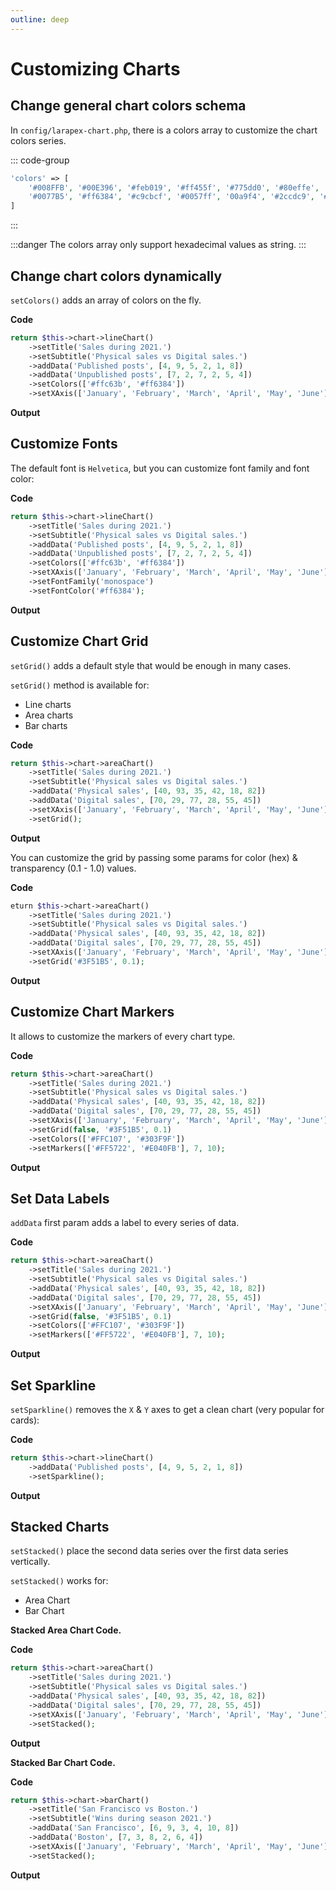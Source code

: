 ```yaml
---
outline: deep
---
```


<script setup>
import FontChart from './components/FontChart.vue';
import GridChart from './components/GridChart.vue';
import AreaChart from './components/AreaChart.vue';
import MarkersChart from './components/MarkersChart.vue';
import SparkLineChart from './components/SparkLineChart.vue';
import DataLabelsChart from './components/DataLabelsChart.vue';
import StackedBarChart from './components/StackedBarChart.vue';
import StackedAreaChart from './components/StackedAreaChart.vue';
</script>

# Customizing Charts

## Change general chart colors schema

In `config/larapex-chart.php`, there is a colors array to customize the chart colors series.

::: code-group
```php [config/larapex-charts.php]
'colors' => [
    '#008FFB', '#00E396', '#feb019', '#ff455f', '#775dd0', '#80effe',
    '#0077B5', '#ff6384', '#c9cbcf', '#0057ff', '00a9f4', '#2ccdc9', '#5e72e4'
]
```
:::

:::danger The colors array only support hexadecimal values as string. 
:::

## Change chart colors dynamically

`setColors()` adds an array of colors on the fly.

<strong>Code</strong>

```php
return $this->chart->lineChart()
    ->setTitle('Sales during 2021.')
    ->setSubtitle('Physical sales vs Digital sales.')
    ->addData('Published posts', [4, 9, 5, 2, 1, 8])
    ->addData('Unpublished posts', [7, 2, 7, 2, 5, 4])
    ->setColors(['#ffc63b', '#ff6384'])
    ->setXAxis(['January', 'February', 'March', 'April', 'May', 'June']);
```

<strong>Output</strong>

<AreaChart :colors="['#ffc63b', '#ff6384']" />

## Customize Fonts

The default font is `Helvetica`, but you can customize font family and font color:

<strong>Code</strong>
```php
return $this->chart->lineChart()
    ->setTitle('Sales during 2021.')
    ->setSubtitle('Physical sales vs Digital sales.')
    ->addData('Published posts', [4, 9, 5, 2, 1, 8])
    ->addData('Unpublished posts', [7, 2, 7, 2, 5, 4])
    ->setColors(['#ffc63b', '#ff6384'])
    ->setXAxis(['January', 'February', 'March', 'April', 'May', 'June'])
    ->setFontFamily('monospace')
    ->setFontColor('#ff6384');
```

<strong>Output</strong>

<FontChart />

## Customize Chart Grid

`setGrid()` adds a default style that would be enough in many cases.

`setGrid()` method is available for:

- Line charts
- Area charts
- Bar charts

<strong>Code</strong>

```php
return $this->chart->areaChart()
    ->setTitle('Sales during 2021.')
    ->setSubtitle('Physical sales vs Digital sales.')
    ->addData('Physical sales', [40, 93, 35, 42, 18, 82])
    ->addData('Digital sales', [70, 29, 77, 28, 55, 45])
    ->setXAxis(['January', 'February', 'March', 'April', 'May', 'June'])
    ->setGrid();
```

<strong>Output</strong>

<GridChart />

You can customize the grid by passing some params for color (hex) & transparency (0.1 - 1.0) values.

<strong>Code</strong>

```php
eturn $this->chart->areaChart()
    ->setTitle('Sales during 2021.')
    ->setSubtitle('Physical sales vs Digital sales.')
    ->addData('Physical sales', [40, 93, 35, 42, 18, 82])
    ->addData('Digital sales', [70, 29, 77, 28, 55, 45])
    ->setXAxis(['January', 'February', 'March', 'April', 'May', 'June'])
    ->setGrid('#3F51B5', 0.1);
```

<strong>Output</strong>

<GridChart :grid-color="'#3F51B5'" />

## Customize Chart Markers

It allows to customize the markers of every chart type.

<strong>Code</strong>

```php
return $this->chart->areaChart()
    ->setTitle('Sales during 2021.')
    ->setSubtitle('Physical sales vs Digital sales.')
    ->addData('Physical sales', [40, 93, 35, 42, 18, 82])
    ->addData('Digital sales', [70, 29, 77, 28, 55, 45])
    ->setXAxis(['January', 'February', 'March', 'April', 'May', 'June'])
    ->setGrid(false, '#3F51B5', 0.1)
    ->setColors(['#FFC107', '#303F9F'])
    ->setMarkers(['#FF5722', '#E040FB'], 7, 10);
```

<strong>Output</strong>

<MarkersChart />

## Set Data Labels

`addData` first param adds a label to every series of data.

<strong>Code</strong>

```php
return $this->chart->areaChart()
    ->setTitle('Sales during 2021.')
    ->setSubtitle('Physical sales vs Digital sales.')
    ->addData('Physical sales', [40, 93, 35, 42, 18, 82])
    ->addData('Digital sales', [70, 29, 77, 28, 55, 45])
    ->setXAxis(['January', 'February', 'March', 'April', 'May', 'June'])
    ->setGrid(false, '#3F51B5', 0.1)
    ->setColors(['#FFC107', '#303F9F'])
    ->setMarkers(['#FF5722', '#E040FB'], 7, 10);
```

<strong>Output</strong>

<DataLabelsChart />

## Set Sparkline

`setSparkline()` removes the `X` & `Y` axes to get a clean chart (very popular for cards):

<strong>Code</strong>

```php
return $this->chart->lineChart()
    ->addData('Published posts', [4, 9, 5, 2, 1, 8])
    ->setSparkline();
```

<strong>Output</strong>

<SparkLineChart />

## Stacked Charts

`setStacked()` place the second data series over the first data series vertically.

`setStacked()` works for:

- Area Chart
- Bar Chart

<strong>Stacked Area Chart Code.</strong>

<strong>Code</strong>

```php
return $this->chart->areaChart()
    ->setTitle('Sales during 2021.')
    ->setSubtitle('Physical sales vs Digital sales.')
    ->addData('Physical sales', [40, 93, 35, 42, 18, 82])
    ->addData('Digital sales', [70, 29, 77, 28, 55, 45])
    ->setXAxis(['January', 'February', 'March', 'April', 'May', 'June'])
    ->setStacked();
```

<strong>Output</strong>

<StackedAreaChart />

<strong>Stacked Bar Chart Code.</strong>

<strong>Code</strong>

```php
return $this->chart->barChart()
    ->setTitle('San Francisco vs Boston.')
    ->setSubtitle('Wins during season 2021.')
    ->addData('San Francisco', [6, 9, 3, 4, 10, 8])
    ->addData('Boston', [7, 3, 8, 2, 6, 4])
    ->setXAxis(['January', 'February', 'March', 'April', 'May', 'June'])
    ->setStacked();
```

<strong>Output</strong>

<StackedBarChart />